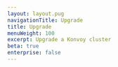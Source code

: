 ```yaml
---
layout: layout.pug
navigationTitle: Upgrade
title: Upgrade
menuWeight: 100
excerpt: Upgrade a Konvoy cluster
beta: true
enterprise: false
---
```

